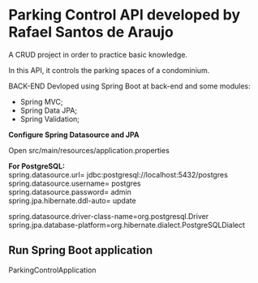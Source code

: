 <h1>Parking Control API developed by Rafael Santos de Araujo</h1>


A CRUD project in order to practice basic knowledge.

In this API, it controls the parking spaces of a condominium.

BACK-END
Devloped using Spring Boot at back-end and some modules:

* Spring MVC;
* Spring Data JPA;
* Spring Validation;

<b>Configure Spring Datasource and JPA</b>

Open src/main/resources/application.properties

<b>For PostgreSQL:</b><br>
spring.datasource.url= jdbc:postgresql://localhost:5432/postgres<br>
spring.datasource.username= postgres<br>
spring.datasource.password= admin<br>
spring.jpa.hibernate.ddl-auto= update<br>

spring.datasource.driver-class-name=org.postgresql.Driver <br>
spring.jpa.database-platform=org.hibernate.dialect.PostgreSQLDialect

## Run Spring Boot application
ParkingControlApplication


